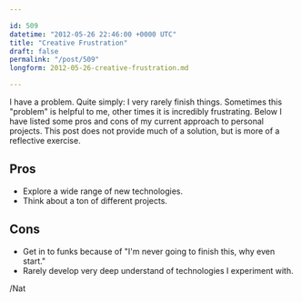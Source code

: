```yaml
---

id: 509
datetime: "2012-05-26 22:46:00 +0000 UTC"
title: "Creative Frustration"
draft: false
permalink: "/post/509"
longform: 2012-05-26-creative-frustration.md

---
```


I have a problem. Quite simply: I very rarely finish things. Sometimes this "problem" is helpful to me, other times it is incredibly frustrating. Below I have listed some pros and cons of my current approach to personal projects. This post does not provide much of a solution, but is more of a reflective exercise.

## Pros

 * Explore a wide range of new technologies.
 * Think about a ton of different projects.

## Cons

 * Get in to funks because of "I'm never going to finish this, why even start."
 * Rarely develop very deep understand of technologies I experiment with.

/Nat

